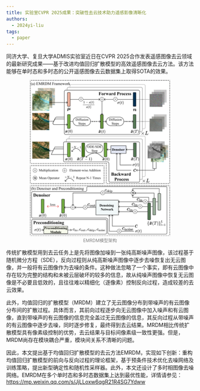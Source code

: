 ```yaml
---
title: 实验室CVPR 2025成果：突破性去云技术助力遥感影像清晰化
authors:
  - 2024yi-liu
tags:
  - paper
---
```


同济大学、复旦大学ADMIS实验室近日在CVPR 2025合作发表遥感图像去云领域的最新研究成果——基于改进均值回归扩散模型的高效遥感图像去云方法。该方法能够在单时态和多时态的公开遥感图像去云数据集上取得SOTA的效果。

<center>
<img src="/images/news/2025-03-20-1/1.png" alt="EMRDM模型架构" width="75%">
<br>
<small style="color: gray;">EMRDM模型架构</small>
</center>

传统扩散模型用到去云任务上是先将图像加噪到一张纯高斯噪声图像，该过程基于随机微分方程（SDE），反向过程则从纯高斯噪声图像中逐步去噪恢复出无云图像，并一般将有云图像作为去噪的条件。这种做法忽略了一个事实，即有云图像中存在较为完整的结构和未被云层破坏的较多的信息，故从纯噪声图像中恢复无云图像是不必要且低效的，且往往难以精细化（逐像素）控制反向过程，造成较差的去云效果。

此外，均值回归的扩散模型（MRDM）建立了无云图像分布到带噪声的有云图像分布间的扩散过程。具体而言，其前向过程逐步向无云图像中加入噪声和有云图像，直到带噪声的有云图像的信息完全盖过无云图像的信息，其反向过程从带噪声的有云图像中逐步去噪，同时逐步修复，最终得到去云结果。MRDM相比传统扩散模型具有像素级控制的优势，去云结果与目标间像素级一致性更强。但是，MRDM尚存在模块耦合严重，模块间关系不清晰的问题。

因此，本文提出基于均值回归扩散模型的去云方法EMRDM，实现如下创新：重构均值回归扩散模型的前向与反向过程的理论框架，基于预条件技术优化去噪网络及训练策略，提出新型确定性和随机性采样器。此外，本文还设计了多时相图像去噪网络。EMRDM在多个单时态和多时态数据集上达到最优性能，详情请参见：<a href="https://mp.weixin.qq.com/s/JjLLoxw6qgR21R4SG7Ydww" target="_blank">https://mp.weixin.qq.com/s/JjLLoxw6qgR21R4SG7Ydww</a>